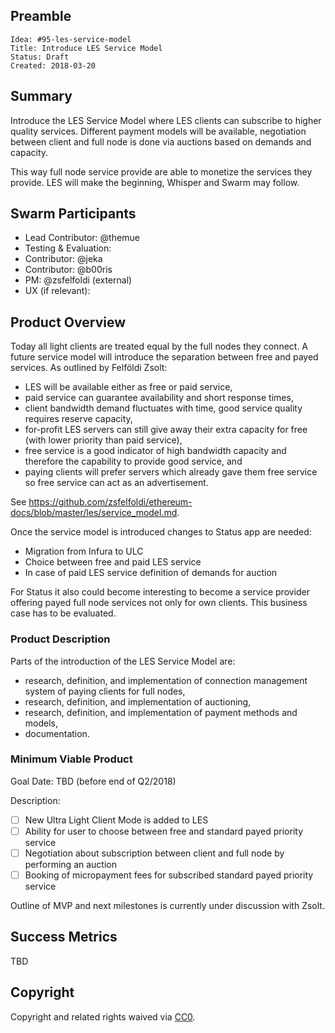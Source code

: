 ## Preamble

    Idea: #95-les-service-model
    Title: Introduce LES Service Model
    Status: Draft
    Created: 2018-03-20

## Summary

Introduce the LES Service Model where LES clients can subscribe to higher quality services. Different
payment models will be available, negotiation between client and full node is done via auctions based
on demands and capacity.

This way full node service provide are able to monetize the services they provide. LES will make the
beginning, Whisper and Swarm may follow.

## Swarm Participants

- Lead Contributor: @themue
- Testing & Evaluation:
- Contributor: @jeka
- Contributor: @b00ris
- PM: @zsfelfoldi (external)
- UX (if relevant):

## Product Overview

Today all light clients are treated equal by the full nodes they connect. A future service model will introduce
the separation between free and payed services. As outlined by Felföldi Zsolt:

- LES will be available either as free or paid service,
- paid service can guarantee availability and short response times,
- client bandwidth demand fluctuates with time, good service quality requires reserve capacity,
- for-profit LES servers can still give away their extra capacity for free (with lower priority than paid service),
- free service is a good indicator of high bandwidth capacity and therefore the capability to provide good service, and
- paying clients will prefer servers which already gave them free service so free service can act as an advertisement.

See https://github.com/zsfelfoldi/ethereum-docs/blob/master/les/service_model.md.

Once the service model is introduced changes to Status app are needed:

- Migration from Infura to ULC
- Choice between free and paid LES service
- In case of paid LES service definition of demands for auction

For Status it also could become interesting to become a service provider offering payed full node services not only
for own clients. This business case has to be evaluated.

### Product Description

Parts of the introduction of the LES Service Model are:

- research, definition, and implementation of connection management system of paying clients for full nodes,
- research, definition, and implementation of auctioning,
- research, definition, and implementation of payment methods and models,
- documentation.

### Minimum Viable Product

Goal Date: TBD (before end of Q2/2018)

Description:

- [ ] New Ultra Light Client Mode is added to LES
- [ ] Ability for user to choose between free and standard payed priority service
- [ ] Negotiation about subscription between client and full node by performing an auction
- [ ] Booking of micropayment fees for subscribed standard payed priority service

Outline of MVP and next milestones is currently under discussion with Zsolt.

## Success Metrics

TBD

## Copyright

Copyright and related rights waived via [CC0](https://creativecommons.org/publicdomain/zero/1.0/).

